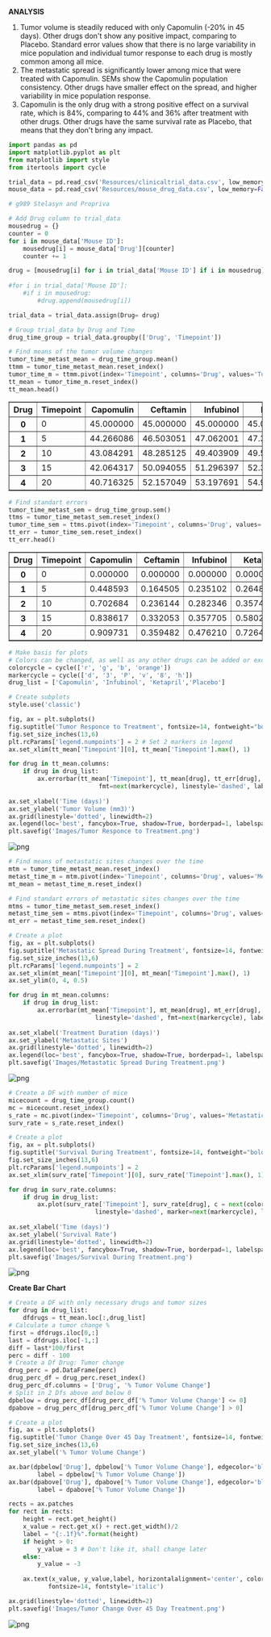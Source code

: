 
**ANALYSIS**

1. Tumor volume is steadily reduced with only Capomulin (-20% in 45 days). Other drugs don't show any positive impact, comparing to Placebo. Standard error values show that there is no large variability in mice population and individual tumor response to each drug is mostly common among all mice.
2. The metastatic spread is significantly lower among mice that were treated with Capomulin. SEMs show the Capomulin population consistency. Other drugs have smaller effect on the spread, and higher variability in mice population response.
3. Capomulin is the only drug with a strong positive effect on a survival rate, which is 84%, comparing to 44% and 36% after treatment with other drugs. Other drugs have the same survival rate as Placebo, that means that they don't bring any impact.


```python
import pandas as pd
import matplotlib.pyplot as plt
from matplotlib import style
from itertools import cycle
```


```python
trial_data = pd.read_csv('Resources/clinicaltrial_data.csv', low_memory=False)
mouse_data = pd.read_csv('Resources/mouse_drug_data.csv', low_memory=False)
```


```python
# g989 Stelasyn and Propriva
```


```python
# Add Drug column to trial_data
mousedrug = {}
counter = 0
for i in mouse_data['Mouse ID']:
    mousedrug[i] = mouse_data['Drug'][counter]
    counter += 1

drug = [mousedrug[i] for i in trial_data['Mouse ID'] if i in mousedrug]
    
#for i in trial_data['Mouse ID']:
    #if i in mousedrug:
        #drug.append(mousedrug[i])

trial_data = trial_data.assign(Drug= drug)
```


```python
# Group trial_data by Drug and Time
drug_time_group = trial_data.groupby(['Drug', 'Timepoint'])
```


```python
# Find means of the tumor volume changes 
tumor_time_metast_mean = drug_time_group.mean()
ttmm = tumor_time_metast_mean.reset_index()
tumor_time_m = ttmm.pivot(index='Timepoint', columns='Drug', values='Tumor Volume (mm3)')
tt_mean = tumor_time_m.reset_index()
tt_mean.head()
```




<div>
<style scoped>
    .dataframe tbody tr th:only-of-type {
        vertical-align: middle;
    }

    .dataframe tbody tr th {
        vertical-align: top;
    }

    .dataframe thead th {
        text-align: right;
    }
</style>
<table border="1" class="dataframe">
  <thead>
    <tr style="text-align: right;">
      <th>Drug</th>
      <th>Timepoint</th>
      <th>Capomulin</th>
      <th>Ceftamin</th>
      <th>Infubinol</th>
      <th>Ketapril</th>
      <th>Naftisol</th>
      <th>Placebo</th>
      <th>Propriva</th>
      <th>Ramicane</th>
      <th>Stelasyn</th>
      <th>Zoniferol</th>
    </tr>
  </thead>
  <tbody>
    <tr>
      <th>0</th>
      <td>0</td>
      <td>45.000000</td>
      <td>45.000000</td>
      <td>45.000000</td>
      <td>45.000000</td>
      <td>45.000000</td>
      <td>45.000000</td>
      <td>45.000000</td>
      <td>45.000000</td>
      <td>45.000000</td>
      <td>45.000000</td>
    </tr>
    <tr>
      <th>1</th>
      <td>5</td>
      <td>44.266086</td>
      <td>46.503051</td>
      <td>47.062001</td>
      <td>47.389175</td>
      <td>46.796098</td>
      <td>47.125589</td>
      <td>47.248967</td>
      <td>43.944859</td>
      <td>47.470830</td>
      <td>46.851818</td>
    </tr>
    <tr>
      <th>2</th>
      <td>10</td>
      <td>43.084291</td>
      <td>48.285125</td>
      <td>49.403909</td>
      <td>49.582269</td>
      <td>48.694210</td>
      <td>49.423329</td>
      <td>49.101541</td>
      <td>42.531957</td>
      <td>49.335368</td>
      <td>48.689881</td>
    </tr>
    <tr>
      <th>3</th>
      <td>15</td>
      <td>42.064317</td>
      <td>50.094055</td>
      <td>51.296397</td>
      <td>52.399974</td>
      <td>50.933018</td>
      <td>51.359742</td>
      <td>51.067318</td>
      <td>41.495061</td>
      <td>51.448025</td>
      <td>50.779059</td>
    </tr>
    <tr>
      <th>4</th>
      <td>20</td>
      <td>40.716325</td>
      <td>52.157049</td>
      <td>53.197691</td>
      <td>54.920935</td>
      <td>53.644087</td>
      <td>54.364417</td>
      <td>53.346737</td>
      <td>40.238325</td>
      <td>53.970080</td>
      <td>53.170334</td>
    </tr>
  </tbody>
</table>
</div>




```python
# Find standart errors 
tumor_time_metast_sem = drug_time_group.sem()
ttms = tumor_time_metast_sem.reset_index()
tumor_time_sem = ttms.pivot(index='Timepoint', columns='Drug', values='Tumor Volume (mm3)')
tt_err = tumor_time_sem.reset_index()
tt_err.head()
```




<div>
<style scoped>
    .dataframe tbody tr th:only-of-type {
        vertical-align: middle;
    }

    .dataframe tbody tr th {
        vertical-align: top;
    }

    .dataframe thead th {
        text-align: right;
    }
</style>
<table border="1" class="dataframe">
  <thead>
    <tr style="text-align: right;">
      <th>Drug</th>
      <th>Timepoint</th>
      <th>Capomulin</th>
      <th>Ceftamin</th>
      <th>Infubinol</th>
      <th>Ketapril</th>
      <th>Naftisol</th>
      <th>Placebo</th>
      <th>Propriva</th>
      <th>Ramicane</th>
      <th>Stelasyn</th>
      <th>Zoniferol</th>
    </tr>
  </thead>
  <tbody>
    <tr>
      <th>0</th>
      <td>0</td>
      <td>0.000000</td>
      <td>0.000000</td>
      <td>0.000000</td>
      <td>0.000000</td>
      <td>0.000000</td>
      <td>0.000000</td>
      <td>0.000000</td>
      <td>0.000000</td>
      <td>0.000000</td>
      <td>0.000000</td>
    </tr>
    <tr>
      <th>1</th>
      <td>5</td>
      <td>0.448593</td>
      <td>0.164505</td>
      <td>0.235102</td>
      <td>0.264819</td>
      <td>0.202385</td>
      <td>0.218091</td>
      <td>0.231708</td>
      <td>0.482955</td>
      <td>0.254830</td>
      <td>0.188950</td>
    </tr>
    <tr>
      <th>2</th>
      <td>10</td>
      <td>0.702684</td>
      <td>0.236144</td>
      <td>0.282346</td>
      <td>0.357421</td>
      <td>0.319415</td>
      <td>0.402064</td>
      <td>0.376195</td>
      <td>0.720225</td>
      <td>0.461474</td>
      <td>0.263949</td>
    </tr>
    <tr>
      <th>3</th>
      <td>15</td>
      <td>0.838617</td>
      <td>0.332053</td>
      <td>0.357705</td>
      <td>0.580268</td>
      <td>0.444378</td>
      <td>0.614461</td>
      <td>0.466109</td>
      <td>0.770432</td>
      <td>0.532904</td>
      <td>0.370544</td>
    </tr>
    <tr>
      <th>4</th>
      <td>20</td>
      <td>0.909731</td>
      <td>0.359482</td>
      <td>0.476210</td>
      <td>0.726484</td>
      <td>0.595260</td>
      <td>0.839609</td>
      <td>0.555181</td>
      <td>0.786199</td>
      <td>0.684670</td>
      <td>0.533182</td>
    </tr>
  </tbody>
</table>
</div>




```python
# Make basis for plots
# Colors can be changed, as well as any other drugs can be added or excluded from a list, if someone wants to.
colorcycle = cycle(['r', 'g', 'b', 'orange'])
markercycle = cycle(['d', '3', 'P', 'v', '8', 'h'])
drug_list = ['Capomulin', 'Infubinol', 'Ketapril','Placebo']
```


```python
# Create subplots
style.use('classic')

fig, ax = plt.subplots()
fig.suptitle('Tumor Responce to Treatment', fontsize=14, fontweight="bold")
fig.set_size_inches(13,6)
plt.rcParams['legend.numpoints'] = 2 # Set 2 markers in legend
ax.set_xlim(tt_mean['Timepoint'][0], tt_mean['Timepoint'].max(), 1)

for drug in tt_mean.columns:
    if drug in drug_list:
        ax.errorbar(tt_mean['Timepoint'], tt_mean[drug], tt_err[drug], c = next(colorcycle),
                         fmt=next(markercycle), linestyle='dashed', label=drug, linewidth=2, capsize=4, elinewidth=1)
    
ax.set_xlabel('Time (days)')
ax.set_ylabel('Tumor Volume (mm3)')
ax.grid(linestyle='dotted', linewidth=2)
ax.legend(loc='best', fancybox=True, shadow=True, borderpad=1, labelspacing=1, handlelength=3)
plt.savefig('Images/Tumor Responce to Treatment.png')
```


![png](output_10_0.png)



```python
# Find means of metastatic sites changes over the time
mtm = tumor_time_metast_mean.reset_index()
metast_time_m = mtm.pivot(index='Timepoint', columns='Drug', values='Metastatic Sites')
mt_mean = metast_time_m.reset_index()
```


```python
# Find standart errors of metastatic sites changes over the time
mtms = tumor_time_metast_sem.reset_index()
metast_time_sem = mtms.pivot(index='Timepoint', columns='Drug', values='Metastatic Sites')
mt_err = metast_time_sem.reset_index()
```


```python
# Create a plot
fig, ax = plt.subplots()
fig.suptitle('Metastatic Spread During Treatment', fontsize=14, fontweight="bold")
fig.set_size_inches(13,6)
plt.rcParams['legend.numpoints'] = 2
ax.set_xlim(mt_mean['Timepoint'][0], mt_mean['Timepoint'].max(), 1)
ax.set_ylim(0, 4, 0.5)

for drug in mt_mean.columns:
    if drug in drug_list:
        ax.errorbar(mt_mean['Timepoint'], mt_mean[drug], mt_err[drug], c = next(colorcycle),
                        linestyle='dashed', fmt=next(markercycle), label=drug, linewidth=2, capsize=4, elinewidth=2)
    
ax.set_xlabel('Treatment Duration (days)')
ax.set_ylabel('Metastatic Sites')
ax.grid(linestyle='dotted', linewidth=2)
ax.legend(loc='best', fancybox=True, shadow=True, borderpad=1, labelspacing=1, handlelength=3)
plt.savefig('Images/Metastatic Spread During Treatment.png')
```


![png](output_13_0.png)



```python
# Create a DF with number of mice
micecount = drug_time_group.count()
mc = micecount.reset_index()
s_rate = mc.pivot(index='Timepoint', columns='Drug', values='Metastatic Sites')
surv_rate = s_rate.reset_index()
```


```python
# Create a plot
fig, ax = plt.subplots()
fig.suptitle('Survival During Treatment', fontsize=14, fontweight="bold")
fig.set_size_inches(13,6)
plt.rcParams['legend.numpoints'] = 2
ax.set_xlim(surv_rate['Timepoint'][0], surv_rate['Timepoint'].max(), 1)

for drug in surv_rate.columns:
    if drug in drug_list:
        ax.plot(surv_rate['Timepoint'], surv_rate[drug], c = next(colorcycle),
                        linestyle='dashed', marker=next(markercycle), label=drug, linewidth=2)
    
ax.set_xlabel('Time (days)')
ax.set_ylabel('Survival Rate')
ax.grid(linestyle='dotted', linewidth=2)
ax.legend(loc='best', fancybox=True, shadow=True, borderpad=1, labelspacing=1, handlelength=3)
plt.savefig('Images/Survival During Treatment.png')
```


![png](output_15_0.png)


**Create Bar Chart**


```python
# Create a DF with only necessary drugs and tumor sizes
for drug in drug_list:
    dfdrugs = tt_mean.loc[:,drug_list]
# Calculate a tumor change %
first = dfdrugs.iloc[0,:]
last = dfdrugs.iloc[-1,:]
diff = last*100/first
perc = diff - 100
# Create a Df Drug: Tumor change
drug_perc = pd.DataFrame(perc)
drug_perc_df = drug_perc.reset_index()
drug_perc_df.columns = ['Drug', '% Tumor Volume Change']
# Split in 2 Dfs above and below 0
dpbelow = drug_perc_df[drug_perc_df['% Tumor Volume Change'] <= 0]
dpabove = drug_perc_df[drug_perc_df['% Tumor Volume Change'] > 0]
```


```python
# Create a plot
fig, ax = plt.subplots()
fig.suptitle('Tumor Change Over 45 Day Treatment', fontsize=14, fontweight="bold")
fig.set_size_inches(13,6)
ax.set_ylabel('% Tumor Volume Change')

ax.bar(dpbelow['Drug'], dpbelow['% Tumor Volume Change'], edgecolor='black', color='r', linewidth=2, width=1,
        label = dpbelow['% Tumor Volume Change'])
ax.bar(dpabove['Drug'], dpabove['% Tumor Volume Change'], edgecolor='black', color='g', linewidth=2, width=1,
        label = dpabove['% Tumor Volume Change'])

rects = ax.patches
for rect in rects:
    height = rect.get_height()
    x_value = rect.get_x() + rect.get_width()/2
    label = "{:.1f}%".format(height)
    if height > 0:
        y_value = 3 # Don't like it, shall change later
    else:    
        y_value = -3
        
    ax.text(x_value, y_value,label, horizontalalignment='center', color='w', fontweight='bold',
           fontsize=14, fontstyle='italic')

ax.grid(linestyle='dotted', linewidth=2)
plt.savefig('Images/Tumor Change Over 45 Day Treatment.png')
```


![png](output_18_0.png)

